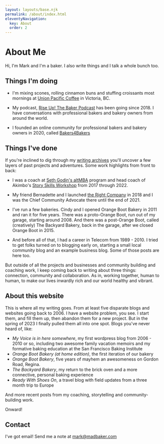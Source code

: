 ```yaml
---
layout: layouts/base.njk
permalink: /about/index.html
eleventyNavigation:
  key: About
  order: 2
---
```

# About Me

Hi, I'm Mark and I'm a baker.  I also write things and I talk a whole bunch too.

## Things I'm doing

- I'm mixing scones, rolling cinnamon buns and stuffing croissants most mornings at [Union Pacific Coffee](https://www.unionpacificcoffee.ca/) in Victoria, BC.
  
- My podcast, [Rise Up! The Baker Podcast](http://riseuppod.com) has been going since 2018.  I have conversations with professional bakers and bakery owners from around the world.

- I founded an online community for professional bakers and bakery owners in 2020, called [Bakers4Bakers](https://bakers4bakers.org)

## Things I've done

If you're inclined to dig through my [writing archives](/writing/) you'll uncover a few layers of past projects and adventures.  Some work highlights from front to back:

- I was a coach at [Seth Godin's altMBA](https://altmba.com) program and head coach of Akimbo's [Story Skills Workshop](https://storyrepublic.com/#workshop) from 2017 through 2022.
  
- My friend Bernadette and I launched [the Right Company](https://therightcompany.co) in 2018 and I was the Chief Community Advocate there until the end of 2021.
  
- I've run a few bakeries.  Cindy and I opened Orange Boot Bakery in 2011 and ran it for five years.  There was a proto-Orange Boot, run out of my garage, starting around 2008. And there was a post-Orange Boot, called (creatively) The Backyard Bakery, back in the garage, after we closed Orange Boot in 2015.
  
- And before all of that, I had a career in Telecom from 1989 - 2010.   I tried to get folks turned on to blogging early on, starting a small local community blog and an example business blog.  Some of those posts are here too.

But outside of all the projects and businesses and community building and coaching work, I keep coming back to writing about three things: connection, community and collaboration.  As in, working together, human to human, to make our lives inwardly rich and our world healthy and vibrant.  

## About this website

This is where all my writing goes.  From at least five disparate blogs and websites going back to 2006.  I have a website problem, you see.  I start them, and fill them up, then abandon them for a new project.  But in the spring of 2023 I finally pulled them all into one spot. Blogs you've never heard of, like:

- _My Voice is in here somewhere_, my first wordpress blog from 2006 - 2010 or so, including two awesome family vacation memoirs and my formative baking education at the San Francisco Baking Institute
- _Orange Boot Bakery (at home edition)_, the first iteration of our bakery
- _Orange Boot Bakery_, five years of mayhem an awesomeness on Gordon Road, Regina.
- _The Backyard Bakery_, my return to the brick oven and a more connective, personal baking experience
- _Ready With Shoes On_, a travel blog with field updates from a three month trip to Europe

And more recent posts from my coaching, storytelling and community-building work.

Onward!

## Contact

I've got email!  Send me a note at mark@madbaker.com 



